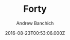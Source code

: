 ---
title: Forty
github: https://github.com/andrewbanchich/Forty-Jekyll-Theme
demo: https://andrewbanchich.github.io/forty-jekyll-theme/
author: Andrew Banchich
ssg:
  - Jekyll
cms:
  - Markdown
date: 2016-08-23T00:53:06.000Z
description: A Jekyll version of the 'Forty' theme by HTML5 UP.
draft: false
publish_date: '2016-08-23T00:53:06Z'
update_date: '2022-12-10T02:59:31Z'
github_star: 944
github_fork: 1932
---
